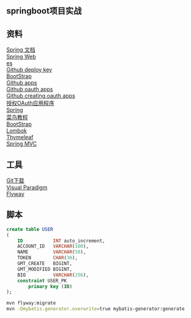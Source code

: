 ## springboot项目实战

## 资料
[Spring 文档](https://spring.io/guides)  
[Spring Web](https://spring.io/guides/gs/serving-web-content/)  
[es](https://elasticsearch.cn/explore)  
[Github deploy key](https://docs.github.com/en/developers/overview/managing-deploy-keys#deploy-keys)  
[BootStrap](https://v3.bootcss.com/getting-started)  
[Github apps](https://docs.github.com/en/developers/apps)  
[Github oauth apps](https://docs.github.com/en/developers/apps/building-oauth-apps)  
[Github creating oauth apps](https://docs.github.com/en/developers/apps/building-oauth-apps/creating-an-oauth-app)  
[授权OAuth应用程序](https://docs.github.com/en/developers/apps/building-oauth-apps/authorizing-oauth-apps)  
[Spring](https://docs.spring.io/spring-boot/docs/2.0.0.RC1/reference/htmlsingle/#bot-features-embedded-database-support)  
[菜鸟教程](https://www.runoob.com/mysql/mysql-insert-query.html)  
[BootStrap](https://v3.bootcss.com/css)  
[Lombok](https://www.projectlombok.org)    
[Thymeleaf](https://www.thymeleaf.org/doc/tutorials/3.0/usingthymeleaf.html#setting-attribute-values)   
[Spring MVC](https://docs.spring.io/spring-framework/docs/5.0.3.RELEASE/spring-framework-reference/web.html)  

## 工具
[Git下载](https://git-scm.com/download)  
[Visual Paradigm](https://www.visual-paradigm.com)  
[Flyway](https://flywaydb.org/documentation/getstarted/firststeps/maven)    

## 脚本
```sql
create table USER
(
    ID           INT auto_increment,
    ACCOUNT_ID   VARCHAR(100),
    NAME         VARCHAR(50),
    TOKEN        CHAR(36),
    GMT_CREATE   BIGINT,
    GMT_MODIFIED BIGINT,
    BIO          VARCHAR(256),
    constraint USER_PK
        primary key (ID)
);
```

```bash
mvn flyway:migrate
mvn -Dmybatis.generator.overwrite=true mybatis-generator:generate
```



